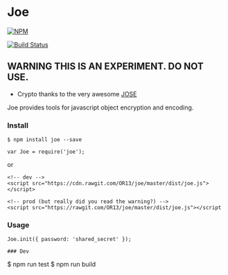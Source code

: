 
# Joe

[![NPM](https://nodei.co/npm/joe.png)](https://nodei.co/npm/joe/)


[![Build Status](https://travis-ci.org/OR13/Joe.svg?branch=master)](https://travis-ci.org/OR13/joe)

## WARNING THIS IS AN EXPERIMENT. DO NOT USE.

- Crypto thanks to the very awesome [JOSE](https://github.com/cisco/node-jose)

Joe provides tools for javascript object encryption and encoding.

### Install

```
$ npm install joe --save
```

```
var Joe = require('joe');
```

or 

```
<!-- dev -->
<script src="https://cdn.rawgit.com/OR13/joe/master/dist/joe.js"></script>

<!-- prod (but really did you read the warning?) -->
<script src="https://rawgit.com/OR13/joe/master/dist/joe.js"></script
```

### Usage

```
Joe.init({ password: 'shared_secret' }); 

### Dev

```
$ npm run test
$ npm run build
```
